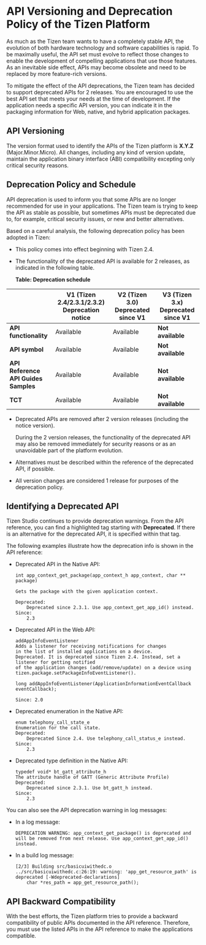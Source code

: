# API Versioning and Deprecation Policy of the Tizen Platform


As much as the Tizen team wants to have a completely stable API, the evolution of both hardware technology and software capabilities is rapid. To be maximally useful, the API set must evolve to reflect those changes to enable the development of compelling applications that use those features. As an inevitable side effect, APIs may become obsolete and need to be replaced by more feature-rich versions.

To mitigate the effect of the API deprecations, the Tizen team has decided to support deprecated APIs for 2 releases. You are encouraged to use the best API set that meets your needs at the time of development. If the application needs a specific API version, you can indicate it in the packaging information for Web, native, and hybrid application packages.

<a name="versioning"></a>
## API Versioning


The version format used to identify the APIs of the Tizen platform is **X.Y.Z** (Major.Minor.Micro). All changes, including any kind of version update, maintain the application binary interface (ABI) compatibility excepting only critical security reasons.

<a name="policy"></a>
## Deprecation Policy and Schedule

API deprecation is used to inform you that some APIs are no longer recommended for use in your applications. The Tizen team is trying to keep the API as stable as possible, but sometimes APIs must be deprecated due to, for example, critical security issues, or new and better alternatives.

Based on a careful analysis, the following deprecation policy has been adopted in Tizen:

- This policy comes into effect beginning with Tizen 2.4.

- The functionality of the deprecated API is available for 2 releases, as indicated in the following table.

  **Table: Deprecation schedule**

|      | V1 (Tizen 2.4/2.3.1/2.3.2)<br>Deprecation notice | V2 (Tizen 3.0)<br>Deprecated since V1 | V3 (Tizen 3.x)<br>Deprecated since V1 |
|---------------------|----------------------------------------|---------------------------------|---------------------------------|
| **API functionality**  | Available | Available  | **Not available**     |
| **API symbol** | Available   |Available                        | **Not available**   |
| **API Reference<br>API Guides<br>Samples** |Available  |Available      | **Not available**       |
| **TCT**  | Available   | Available    | **Not available**  |

- Deprecated APIs are removed after 2 version releases (including the notice version).

    During the 2 version releases, the functionality of the deprecated API may also be removed immediately for security reasons or as an unavoidable part of the platform evolution.

- Alternatives must be described within the reference of the deprecated API, if possible.

- All version changes are considered 1 release for purposes of the deprecation policy.


<a name="identify"></a>
## Identifying a Deprecated API


Tizen Studio continues to provide deprecation warnings. From the API reference, you can find a highlighted tag starting with **Deprecated**. If there is an alternative for the deprecated API, it is specified within that tag.

The following examples illustrate how the deprecation info is shown in the API reference:

-   Deprecated API in the Native API:

    ```
    int app_context_get_package(app_context_h app_context, char ** package)

    Gets the package with the given application context.

    Deprecated:
        Deprecated since 2.3.1. Use app_context_get_app_id() instead.
    Since:
        2.3
    ```

- Deprecated API in the Web API:

    ```
    addAppInfoEventListener
    Adds a listener for receiving notifications for changes
    in the list of installed applications on a device.
    Deprecated. It is deprecated since Tizen 2.4. Instead, set a listener for getting notified
    of the application changes (add/remove/update) on a device using tizen.package.setPackageInfoEventListener().

    long addAppInfoEventListener(ApplicationInformationEventCallback eventCallback);

    Since: 2.0
    ```

- Deprecated enumeration in the Native API:

    ```
    enum telephony_call_state_e
    Enumeration for the call state.
    Deprecated:
        Deprecated Since 2.4. Use telephony_call_status_e instead.
    Since:
        2.3
    ```

- Deprecated type definition in the Native API:

    ```
    typedef void* bt_gatt_attribute_h
    The attribute handle of GATT (Generic Attribute Profile)
    Deprecated:
        Deprecated since 2.3.1. Use bt_gatt_h instead.
    Since:
        2.3
    ```

You can also see the API deprecation warning in log messages:

-   In a log message:

    ```
    DEPRECATION WARNING: app_context_get_package() is deprecated and
    will be removed from next release. Use app_context_get_app_id() instead.
    ```

- In a build log message:

    ```
    [2/3] Building src/basicuiwithedc.o
    ../src/basicuiwithedc.c:26:19: warning: 'app_get_resource_path' is deprecated [-Wdeprecated-declarations]
        char *res_path = app_get_resource_path();
    ```


<a name="compatibility"></a>
## API Backward Compatibility


With the best efforts, the Tizen platform tries to provide a backward compatibility of public APIs documented in the API reference. Therefore, you must use the listed APIs in the API reference to make the applications compatible.
